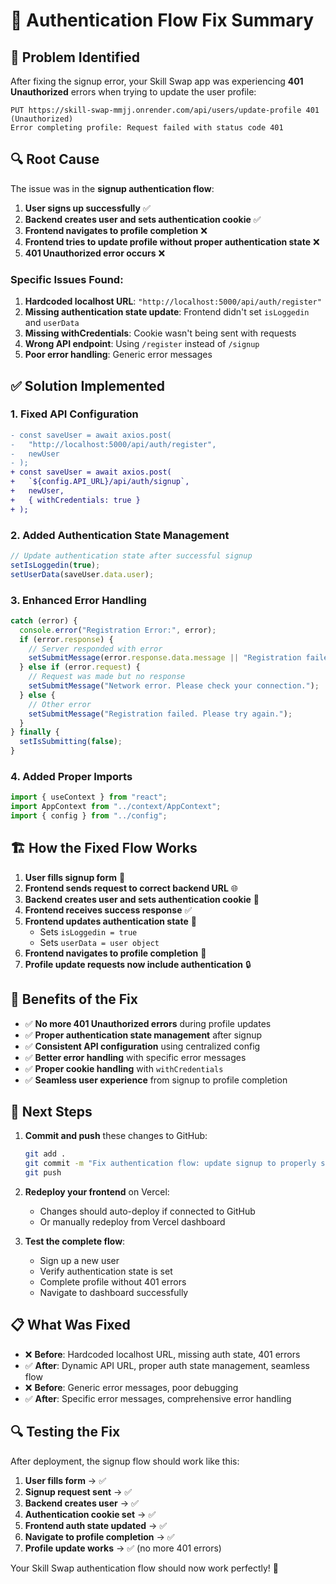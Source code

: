 # 🔧 Authentication Flow Fix Summary

## 🚨 **Problem Identified**

After fixing the signup error, your Skill Swap app was experiencing **401 Unauthorized** errors when trying to update the user profile:

```
PUT https://skill-swap-mmjj.onrender.com/api/users/update-profile 401 (Unauthorized)
Error completing profile: Request failed with status code 401
```

## 🔍 **Root Cause**

The issue was in the **signup authentication flow**:

1. **User signs up successfully** ✅
2. **Backend creates user and sets authentication cookie** ✅
3. **Frontend navigates to profile completion** ❌
4. **Frontend tries to update profile without proper authentication state** ❌
5. **401 Unauthorized error occurs** ❌

### **Specific Issues Found:**

1. **Hardcoded localhost URL**: `"http://localhost:5000/api/auth/register"`
2. **Missing authentication state update**: Frontend didn't set `isLoggedin` and `userData`
3. **Missing withCredentials**: Cookie wasn't being sent with requests
4. **Wrong API endpoint**: Using `/register` instead of `/signup`
5. **Poor error handling**: Generic error messages

## ✅ **Solution Implemented**

### **1. Fixed API Configuration**
```diff
- const saveUser = await axios.post(
-   "http://localhost:5000/api/auth/register",
-   newUser
- );
+ const saveUser = await axios.post(
+   `${config.API_URL}/api/auth/signup`,
+   newUser,
+   { withCredentials: true }
+ );
```

### **2. Added Authentication State Management**
```javascript
// Update authentication state after successful signup
setIsLoggedin(true);
setUserData(saveUser.data.user);
```

### **3. Enhanced Error Handling**
```javascript
catch (error) {
  console.error("Registration Error:", error);
  if (error.response) {
    // Server responded with error
    setSubmitMessage(error.response.data.message || "Registration failed. Please try again.");
  } else if (error.request) {
    // Request was made but no response
    setSubmitMessage("Network error. Please check your connection.");
  } else {
    // Other error
    setSubmitMessage("Registration failed. Please try again.");
  }
} finally {
  setIsSubmitting(false);
}
```

### **4. Added Proper Imports**
```javascript
import { useContext } from "react";
import AppContext from "../context/AppContext";
import { config } from "../config";
```

## 🏗️ **How the Fixed Flow Works**

1. **User fills signup form** 📝
2. **Frontend sends request to correct backend URL** 🌐
3. **Backend creates user and sets authentication cookie** 🍪
4. **Frontend receives success response** ✅
5. **Frontend updates authentication state** 🔐
   - Sets `isLoggedin = true`
   - Sets `userData = user object`
6. **Frontend navigates to profile completion** 🚀
7. **Profile update requests now include authentication** 🔒

## 🚀 **Benefits of the Fix**

- ✅ **No more 401 Unauthorized errors** during profile updates
- ✅ **Proper authentication state management** after signup
- ✅ **Consistent API configuration** using centralized config
- ✅ **Better error handling** with specific error messages
- ✅ **Proper cookie handling** with `withCredentials`
- ✅ **Seamless user experience** from signup to profile completion

## 🔄 **Next Steps**

1. **Commit and push** these changes to GitHub:
   ```bash
   git add .
   git commit -m "Fix authentication flow: update signup to properly set auth state"
   git push
   ```

2. **Redeploy your frontend** on Vercel:
   - Changes should auto-deploy if connected to GitHub
   - Or manually redeploy from Vercel dashboard

3. **Test the complete flow**:
   - Sign up a new user
   - Verify authentication state is set
   - Complete profile without 401 errors
   - Navigate to dashboard successfully

## 📋 **What Was Fixed**

- ❌ **Before**: Hardcoded localhost URL, missing auth state, 401 errors
- ✅ **After**: Dynamic API URL, proper auth state management, seamless flow
- ❌ **Before**: Generic error messages, poor debugging
- ✅ **After**: Specific error messages, comprehensive error handling

## 🔍 **Testing the Fix**

After deployment, the signup flow should work like this:

1. **User fills form** → ✅
2. **Signup request sent** → ✅
3. **Backend creates user** → ✅
4. **Authentication cookie set** → ✅
5. **Frontend auth state updated** → ✅
6. **Navigate to profile completion** → ✅
7. **Profile update works** → ✅ (no more 401 errors)

Your Skill Swap authentication flow should now work perfectly! 🎉
